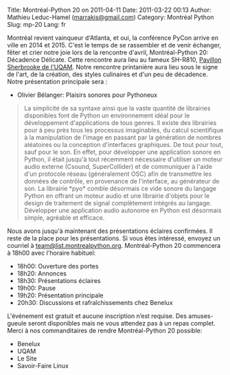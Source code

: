 Title: Montréal-Python 20 on 2011-04-11
Date: 2011-03-22 00:13
Author: Mathieu Leduc-Hamel (marrakis@gmail.com)
Category: Montréal Python
Slug: mp-20
Lang: fr

Montréal revient vainqueur d'Atlanta, et oui, la conférence PyCon arrive
en ville en 2014 et 2015. C'est le temps de se rassembler et de venir
échanger, fêter et crier notre joie lors de la rencontre d'avril,
Montréal-Python 20: Décadence Délicate. Cette rencontre aura lieu au
fameux SH-R810, [Pavillon Sherbrooke de l'UQAM][]. Notre rencontre
printanière aura lieu sous le signe de l'art, de la création, des styles
culinaires et d'un peu de décadence. Notre présentation principale sera
:

-   Olivier Bélanger: Plaisirs sonores pour Pythoneux

> La simplicité de sa syntaxe ainsi que la vaste quantité de librairies
> disponibles font de Python un environnement idéal pour le
> développement d'applications de tous genres. Il existe des librairies
> pour à peu près tous les processus imaginables, du calcul scientifique
> à la manipulation de l'image en passant par la génération de nombres
> aléatoires ou la conception d'interfaces graphiques. De tout pour
> tout, sauf pour le son. En effet, pour développer une application
> sonore en Python, il était jusqu'à tout récemment nécessaire
> d'utiliser un moteur audio externe (Csound, SuperCollider) et de
> communiquer à l'aide d'un protocole réseau (généralement OSC) afin de
> transmettre les données de contrôle, en provenance de l'interface, au
> générateur de son. La librairie \*pyo\* comble désormais ce vide
> sonore du langage Python en offrant un moteur audio et une librairie
> d'objets pour le design de traitement de signal complètement intégrés
> au langage. Développer une application audio autonome en Python est
> désormais simple, agréable et efficace.

Nous avons jusqu'à maintenant des présentations éclaires confirmées. Il
reste de la place pour les présentations. Si vous êtes intéressé,
envoyez un courriel à team@list.montrealpython.org. Montréal-Python 20
commencera à 18h00 avec l'horaire habituel:

-   18h00: Ouverture des portes
-   18h20: Annonces
-   18h30: Présentations éclaires
-   19h00: Pause
-   19h20: Présentation principale
-   20h30: Discussions et rafraîchissements chez Benelux

L'événement est gratuit et aucune inscription n’est requise. Des
amuses-gueule seront disponibles mais ne vous attendez pas à un repas
complet. Merci à nos commanditaires de rendre Montréal-Python 20
possible:

-   Benelux
-   UQAM
-   Le Site
-   Savoir-Faire Linux

  [Pavillon Sherbrooke de l'UQAM]: http://www.uqam.ca/campus/pavillons/sh.htm
